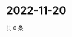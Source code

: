 # 2022-11-20

共 0 条

<!-- BEGIN WEIBO -->
<!-- 最后更新时间 Sun Nov 20 2022 16:00:35 GMT+0800 (China Standard Time) -->

<!-- END WEIBO -->
